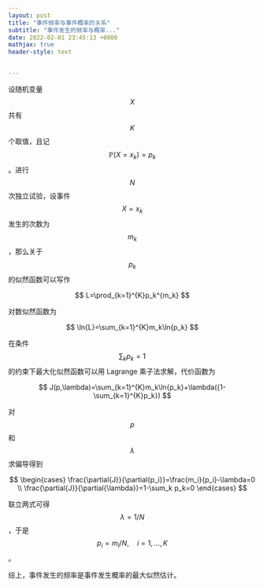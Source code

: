 ```yaml
---
layout: post
title: "事件频率与事件概率的关系"
subtitle: "事件发生的频率与概率..."
date: 2022-02-01 23:45:13 +0800
mathjax: true
header-style: text


---
```


设随机变量 $$ X $$ 共有$$K$$个取值，且记 $$\mathbb{P}(X=x_k)=p_k$$ 。进行 $$N$$ 次独立试验，设事件 $$X=x_k$$ 发生的次数为 $$m_k$$ ，那么关于$$p_k$$的似然函数可以写作

$$
L=\prod_{k=1}^{K}p_k^{m_k}
$$

对数似然函数为

$$
\ln{L}=\sum_{k=1}^{K}m_k\ln{p_k}
$$

在条件 $$\sum_k p_k=1$$ 的约束下最大化似然函数可以用 Lagrange 乘子法求解，代价函数为

$$
J(p,\lambda)=\sum_{k=1}^{K}m_k\ln{p_k}+\lambda({1-\sum_{k=1}^{K}p_k})
$$

对 $$p$$ 和 $$\lambda$$ 求偏导得到

$$
\begin{cases}
\frac{\partial{J}}{\partial{p_i}}=\frac{m_i}{p_i}-\lambda=0
\\ \frac{\partial{J}}{\partial{\lambda}}=1-\sum_k p_k=0
\end{cases}
$$

联立两式可得 $$\lambda=1/N$$ ，于是 $$p_i=m_i/N,\quad i=1,...,K$$。

综上，事件发生的频率是事件发生概率的最大似然估计。

